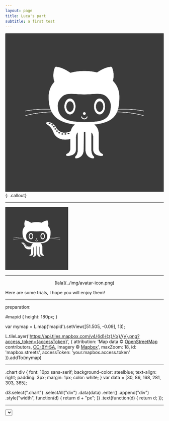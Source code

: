 ```yaml
---
layout: page
title: Luca's part
subtitle: a first test
---
```




![lala](../img/avatar-icon.png){: .callout}


<hr>
<img src="../img/avatar-icon.png" alt="Drawing" width="200" height="200"/>

<hr>
<p align="center">
[lala](../img/avatar-icon.png)
</p>

Here are some trials, I hope you will enjoy them!
<hr>
preparation: 

 <link rel="stylesheet" href="https://unpkg.com/leaflet@1.2.0/dist/leaflet.css"
   integrity="sha512-M2wvCLH6DSRazYeZRIm1JnYyh22purTM+FDB5CsyxtQJYeKq83arPe5wgbNmcFXGqiSH2XR8dT/fJISVA1r/zQ=="
   crossorigin=""/>
   
 <!-- Make sure you put this AFTER Leaflet's CSS -->
 <script src="https://unpkg.com/leaflet@1.2.0/dist/leaflet.js"
   integrity="sha512-lInM/apFSqyy1o6s89K4iQUKg6ppXEgsVxT35HbzUupEVRh2Eu9Wdl4tHj7dZO0s1uvplcYGmt3498TtHq+log=="
   crossorigin=""></script>
   
 <div id="mapid"></div>
 
#mapid { height: 180px; }

var mymap = L.map('mapid').setView([51.505, -0.09], 13);

L.tileLayer('https://api.tiles.mapbox.com/v4/{id}/{z}/{x}/{y}.png?access_token={accessToken}', {
    attribution: 'Map data &copy; <a href="http://openstreetmap.org">OpenStreetMap</a> contributors, <a href="http://creativecommons.org/licenses/by-sa/2.0/">CC-BY-SA</a>, Imagery © <a href="http://mapbox.com">Mapbox</a>',
    maxZoom: 18,
    id: 'mapbox.streets',
    accessToken: 'your.mapbox.access.token'
}).addTo(mymap)

<hr>
<div class="chart"></div>
.chart div {
  font: 10px sans-serif;
  background-color: steelblue;
  text-align: right;
  padding: 3px;
  margin: 1px;
  color: white;
}
var data = [30, 86, 168, 281, 303, 365];

d3.select(".chart")
  .selectAll("div")
  .data(data)
    .enter()
    .append("div")
    .style("width", function(d) { return d + "px"; })
    .text(function(d) { return d; });



<hr>
<select id='race-10km' onchange="drawTimeWrtAge('10km');"></select>
<div id="timevsage-10km"></div>

